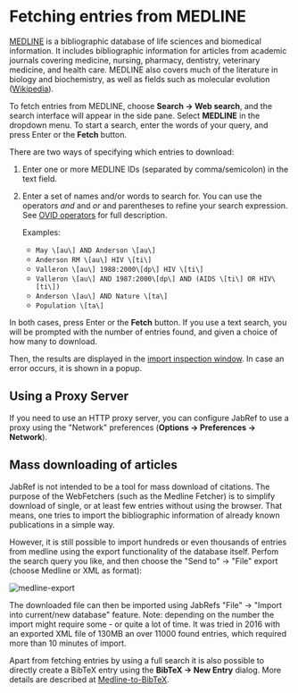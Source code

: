 # Fetching entries from MEDLINE

[MEDLINE](https://www.nlm.nih.gov/bsd/pmresources.html) is a bibliographic database of life sciences and biomedical information. It includes bibliographic information for articles from academic journals covering medicine, nursing, pharmacy, dentistry, veterinary medicine, and health care. MEDLINE also covers much of the literature in biology and biochemistry, as well as fields such as molecular evolution \([Wikipedia](https://en.wikipedia.org/wiki/MEDLINE)\).

To fetch entries from MEDLINE, choose **Search → Web search**, and the search interface will appear in the side pane. Select **MEDLINE** in the dropdown menu. To start a search, enter the words of your query, and press Enter or the **Fetch** button.

There are two ways of specifying which entries to download:

1. Enter one or more MEDLINE IDs \(separated by comma/semicolon\) in the text field.
2. Enter a set of names and/or words to search for. You can use the operators _and_ and _or_ and parentheses to refine your search expression. See [OVID operators](https://resourcecenter.ovid.com/site/help/documentation/ospa/en/Content/syntax.htm) for full description.

   Examples:

   * `May \[au\] AND Anderson \[au\]`
   * `Anderson RM \[au\] HIV \[ti\]`
   * `Valleron \[au\] 1988:2000\[dp\] HIV \[ti\]`
   * `Valleron \[au\] AND 1987:2000\[dp\] AND (AIDS \[ti\] OR HIV\[ti\])`
   * `Anderson \[au\] AND Nature \[ta\]`
   * `Population \[ta\]`

In both cases, press Enter or the **Fetch** button. If you use a text search, you will be prompted with the number of entries found, and given a choice of how many to download.

Then, the results are displayed in the [import inspection window](https://github.com/JabRef/help.jabref.org/tree/2cba6dd8d27886a5c20e321d98dab92592709fba/en/import-export/README.md). In case an error occurs, it is shown in a popup.

## Using a Proxy Server

If you need to use an HTTP proxy server, you can configure JabRef to use a proxy using the "Network" preferences \(**Options → Preferences → Network**\).

## Mass downloading of articles

JabRef is not intended to be a tool for mass download of citations. The purpose of the WebFetchers \(such as the Medline Fetcher\) is to simplify download of single, or at least few entries without using the browser. That means, one tries to import the bibliographic information of already known publications in a simple way.

However, it is still possible to import hundreds or even thousands of entries from medline using the export functionality of the database itself. Perfom the search query you like, and then choose the "Send to" → "File" export \(choose Medline or XML as format\):

![medline-export](https://cloud.githubusercontent.com/assets/676652/21082470/83635c92-bfdc-11e6-9345-3dd2f356e18f.png)

The downloaded file can then be imported using JabRefs "File" → "Import into current/new database" feature. Note: depending on the number the import might require some - or quite a lot of time. It was tried in 2016 with an exported XML file of 130MB an over 11000 found entries, which required more than 10 minutes of import.

Apart from fetching entries by using a full search it is also possible to directly create a BibTeX entry using the **BibTeX → New Entry** dialog. More details are described at [Medline-to-BibTeX](../import-using-publication-identifiers/medlinetobibtex.md).


